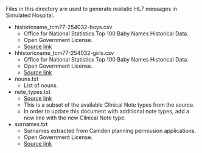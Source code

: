 Files in this directory are used to generate realistic HL7 messages in Simulated
Hospital.

*   historicname_tcm77-254032-boys.csv
    -   Office for National Statistics Top 100 Baby Names Historical Data.
    -   Open Government License.
    -   [Source link](https://www.ons.gov.uk/peoplepopulationandcommunity/birthsdeathsandmarriages/livebirths/datasets/babynamesenglandandwalestop100babynameshistoricaldata)
*   hhistoricname_tcm77-254032-girls.csv
    -   Office for National Statistics Top 100 Baby Names Historical Data.
    -   Open Government License.
    -   [Source link](https://www.ons.gov.uk/peoplepopulationandcommunity/birthsdeathsandmarriages/livebirths/datasets/babynamesenglandandwalestop100babynameshistoricaldata)
*   nouns.txt
    -   List of nouns.
*   note_types.txt
    -   [Source link](http://hl7.org/fhir/us/core/2019Jan/ValueSet-us-core-documentreference-type.html)
    -   This is a subset of the available Clinical Note types from the source.
    -   In order to update this document with additional note types, add a new
        line with the new Clinical Note type.
*   surnames.txt
    -   Surnames extracted from Camden planning permission applications.
    -   Open Government License.
    -   [Source link](https://opendata.camden.gov.uk/Environment/Planning-Applications/2eiu-s2cw/data)
